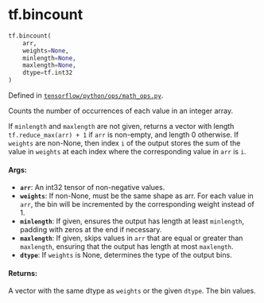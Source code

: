 <div itemscope itemtype="http://developers.google.com/ReferenceObject">
<meta itemprop="name" content="tf.bincount" />
<meta itemprop="path" content="Stable" />
</div>

# tf.bincount

``` python
tf.bincount(
    arr,
    weights=None,
    minlength=None,
    maxlength=None,
    dtype=tf.int32
)
```



Defined in [`tensorflow/python/ops/math_ops.py`](https://www.tensorflow.org/code/tensorflow/python/ops/math_ops.py).

Counts the number of occurrences of each value in an integer array.

If `minlength` and `maxlength` are not given, returns a vector with length
`tf.reduce_max(arr) + 1` if `arr` is non-empty, and length 0 otherwise.
If `weights` are non-None, then index `i` of the output stores the sum of the
value in `weights` at each index where the corresponding value in `arr` is
`i`.

#### Args:

* <b>`arr`</b>: An int32 tensor of non-negative values.
* <b>`weights`</b>: If non-None, must be the same shape as arr. For each value in
      `arr`, the bin will be incremented by the corresponding weight instead
      of 1.
* <b>`minlength`</b>: If given, ensures the output has length at least `minlength`,
      padding with zeros at the end if necessary.
* <b>`maxlength`</b>: If given, skips values in `arr` that are equal or greater than
      `maxlength`, ensuring that the output has length at most `maxlength`.
* <b>`dtype`</b>: If `weights` is None, determines the type of the output bins.


#### Returns:

A vector with the same dtype as `weights` or the given `dtype`. The bin
values.